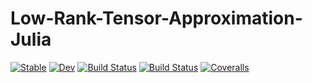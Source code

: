 # Low-Rank-Tensor-Approximation-Julia

[![Stable](https://img.shields.io/badge/docs-stable-blue.svg)](https://PierreSp.github.io/Low-Rank-Tensor-Approximation-Julia.jl/stable)
[![Dev](https://img.shields.io/badge/docs-dev-blue.svg)](https://PierreSp.github.io/Low-Rank-Tensor-Approximation-Julia.jl/dev)
[![Build Status](https://travis-ci.com/PierreSp/Low-Rank-Tensor-Approximation-Julia.jl.svg?branch=master)](https://travis-ci.com/PierreSp/Low-Rank-Tensor-Approximation-Julia.jl)
[![Build Status](https://ci.appveyor.com/api/projects/status/github/PierreSp/Low-Rank-Tensor-Approximation-Julia.jl?svg=true)](https://ci.appveyor.com/project/PierreSp/Low-Rank-Tensor-Approximation-Julia-jl)
[![Coveralls](https://coveralls.io/repos/github/PierreSp/Low-Rank-Tensor-Approximation-Julia.jl/badge.svg?branch=master)](https://coveralls.io/github/PierreSp/Low-Rank-Tensor-Approximation-Julia.jl?branch=master)
